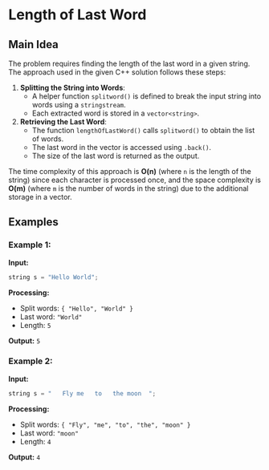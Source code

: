 # Length of Last Word

## Main Idea
The problem requires finding the length of the last word in a given string. The approach used in the given C++ solution follows these steps:

1. **Splitting the String into Words**:
   - A helper function `splitword()` is defined to break the input string into words using a `stringstream`.
   - Each extracted word is stored in a `vector<string>`.
2. **Retrieving the Last Word**:
   - The function `lengthOfLastWord()` calls `splitword()` to obtain the list of words.
   - The last word in the vector is accessed using `.back()`.
   - The size of the last word is returned as the output.

The time complexity of this approach is **O(n)** (where `n` is the length of the string) since each character is processed once, and the space complexity is **O(m)** (where `m` is the number of words in the string) due to the additional storage in a vector.

## Examples

### Example 1:
**Input:**
```cpp
string s = "Hello World";
```
**Processing:**
- Split words: `{ "Hello", "World" }`
- Last word: `"World"`
- Length: `5`

**Output:** `5`

### Example 2:
**Input:**
```cpp
string s = "   Fly me   to   the moon  ";
```
**Processing:**
- Split words: `{ "Fly", "me", "to", "the", "moon" }`
- Last word: `"moon"`
- Length: `4`

**Output:** `4`
